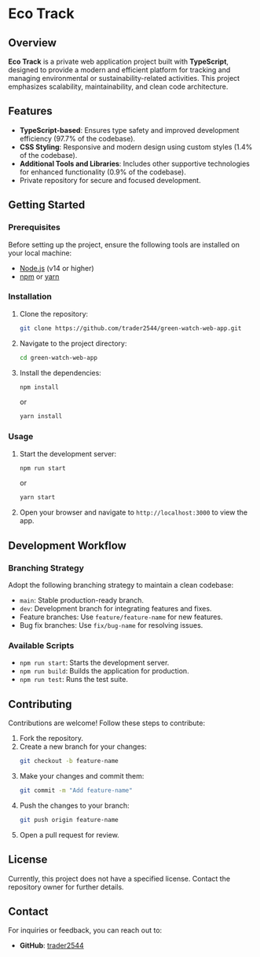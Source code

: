 
# Eco Track

## Overview

**Eco Track** is a private web application project built with **TypeScript**, designed to provide a modern and efficient platform for tracking and managing environmental or sustainability-related activities. This project emphasizes scalability, maintainability, and clean code architecture.

## Features

- **TypeScript-based**: Ensures type safety and improved development efficiency (97.7% of the codebase).
- **CSS Styling**: Responsive and modern design using custom styles (1.4% of the codebase).
- **Additional Tools and Libraries**: Includes other supportive technologies for enhanced functionality (0.9% of the codebase).
- Private repository for secure and focused development.

## Getting Started

### Prerequisites

Before setting up the project, ensure the following tools are installed on your local machine:

- [Node.js](https://nodejs.org/) (v14 or higher)
- [npm](https://www.npmjs.com/) or [yarn](https://yarnpkg.com/)

### Installation

1. Clone the repository:
   ```bash
   git clone https://github.com/trader2544/green-watch-web-app.git
   ```

2. Navigate to the project directory:
   ```bash
   cd green-watch-web-app
   ```

3. Install the dependencies:
   ```bash
   npm install
   ```
   or
   ```bash
   yarn install
   ```

### Usage

1. Start the development server:
   ```bash
   npm run start
   ```
   or
   ```bash
   yarn start
   ```

2. Open your browser and navigate to `http://localhost:3000` to view the app.

## Development Workflow

### Branching Strategy

Adopt the following branching strategy to maintain a clean codebase:

- `main`: Stable production-ready branch.
- `dev`: Development branch for integrating features and fixes.
- Feature branches: Use `feature/feature-name` for new features.
- Bug fix branches: Use `fix/bug-name` for resolving issues.

### Available Scripts

- `npm run start`: Starts the development server.
- `npm run build`: Builds the application for production.
- `npm run test`: Runs the test suite.

## Contributing

Contributions are welcome! Follow these steps to contribute:

1. Fork the repository.
2. Create a new branch for your changes:
   ```bash
   git checkout -b feature-name
   ```
3. Make your changes and commit them:
   ```bash
   git commit -m "Add feature-name"
   ```
4. Push the changes to your branch:
   ```bash
   git push origin feature-name
   ```
5. Open a pull request for review.

## License

Currently, this project does not have a specified license. Contact the repository owner for further details.

## Contact

For inquiries or feedback, you can reach out to:

- **GitHub**: [trader2544](https://github.com/trader2544)
